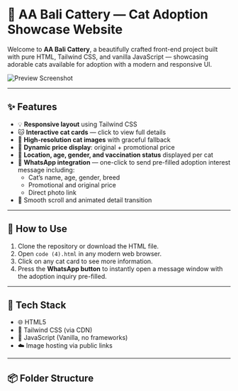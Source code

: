 # 🐾 AA Bali Cattery — Cat Adoption Showcase Website

Welcome to **AA Bali Cattery**, a beautifully crafted front-end project built with pure HTML, Tailwind CSS, and vanilla JavaScript — showcasing adorable cats available for adoption with a modern and responsive UI.

![Preview Screenshot](https://www.aabalicattery.com/wp-content/uploads/2025/07/preview.png)

---

## ✨ Features

- 💡 **Responsive layout** using Tailwind CSS
- 🐱 **Interactive cat cards** — click to view full details
- 📸 **High-resolution cat images** with graceful fallback
- 🛒 **Dynamic price display**: original + promotional price
- 📍 **Location, age, gender, and vaccination status** displayed per cat
- 📲 **WhatsApp integration** — one-click to send pre-filled adoption interest message including:
  - Cat’s name, age, gender, breed
  - Promotional and original price
  - Direct photo link
- 🎯 Smooth scroll and animated detail transition

---

## 🚀 How to Use

1. Clone the repository or download the HTML file.
2. Open `code (4).html` in any modern web browser.
3. Click on any cat card to see more information.
4. Press the **WhatsApp button** to instantly open a message window with the adoption inquiry pre-filled.

---

## 🔧 Tech Stack

- 🌐 HTML5
- 🎨 Tailwind CSS (via CDN)
- 🧠 JavaScript (Vanilla, no frameworks)
- ☁️ Image hosting via public links

---

## 📦 Folder Structure


